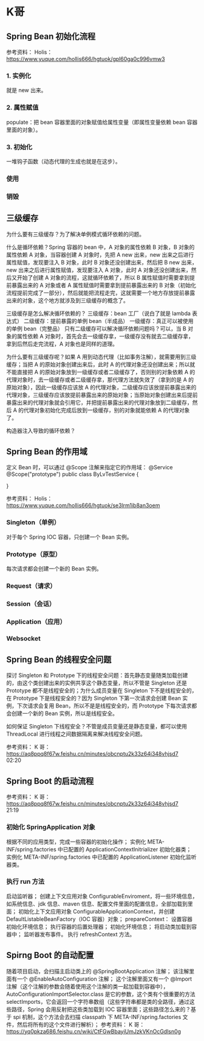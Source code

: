 # K哥

## Spring Bean 初始化流程

参考资料：
Holis：
https://www.yuque.com/hollis666/hgtuok/gpl60ga0c996vmw3

### 1. 实例化

就是 new 出来。

### 2. 属性赋值

populate：把 bean 容器里面的对象赋值给属性变量（即属性变量依赖 bean 容器里面的对象）。

### 3. 初始化

一堆钩子函数（动态代理的生成也就是在这步）。

### 使用

### 销毁

## 三级缓存

为什么要有三级缓存？为了解决单例模式循环依赖的问题。

什么是循环依赖？Spring 容器的 bean 中，A 对象的属性依赖 B 对象，B 对象的属性依赖 A 对象，当容器创建 A 对象时，先把 A new 出来，new 出来之后进行属性赋值，发现要注入 B 对象，此时 B 对象还没创建出来，然后把 B new 出来，new 出来之后进行属性赋值，发现要注入 A 对象，此时 A 对象还没创建出来，然后又开始了创建 A 对象的流程，这就循环依赖了，所以 B 属性赋值时需要拿到提前暴露出来的 A 对象或者 A 属性赋值时需要拿到提前暴露出来的 B 对象（初始化流程提前完成了一部分），然后就能把流程走完，这就需要一个地方存放提前暴露出来的对象，这个地方就涉及到三级缓存的概念了。

三级缓存是怎么解决循环依赖的？
三级缓存：bean 工厂（说白了就是 lambda 表达式）
二级缓存：提前暴露的单例 bean（半成品）
一级缓存：真正可以被使用的单例 bean（完整品）
只有二级缓存可以解决循环依赖问题吗？可以，当 B 对象的属性依赖 A 对象时，首先会去一级缓存拿，一级缓存没有就去二级缓存拿，拿到后然后走完流程，A 对象也是同样的道理。

为什么要有三级缓存呢？如果 A 用到动态代理（比如事务注解），就需要用到三级缓存；当把 A 的原始对象创建出来后，此时 A 的代理对象还没创建出来；所以就不能直接把 A 的原始对象放到一级缓存或者二级缓存了，否则别的对象依赖 A 的代理对象时，去一级缓存或者二级缓存拿，那代理方法就失效了（拿到的是 A 的原始对象），因此一级缓存应该放 A 的代理对象，二级缓存应该放提前暴露出来的代理对象，三级缓存应该放提前暴露出来的原始对象；当原始对象创建出来后提前暴露出来的代理对象就会引用它，并把提前暴露出来的代理对象放到二级缓存，然后 A 的代理对象初始化完成后放到一级缓存，别的对象就能依赖 A 的代理对象了。 

构造器注入导致的循环依赖？

## Spring Bean 的作用域

定义 Bean 时，可以通过 @Scope 注解来指定它的作用域：
@Service
@Scope("prototype")
public class ByLvTestService {

}

参考资料：
Holis：
https://www.yuque.com/hollis666/hgtuok/se3lrm1ib8an3oem

### Singleton（单例）

对于每个 Spring IOC 容器，只创建一个 Bean 实例。

### Prototype（原型）

每次请求都会创建一个新的 Bean 实例。

### Request（请求）

### Session（会话）

### Application（应用）

### Websocket

## Spring Bean 的线程安全问题

探讨 Singleton 和 Prototype 下的线程安全问题：首先静态变量随类加载创建的，由这个类创建出来的实例共享这个静态变量，所以不管是 Singleton 还是 Prototype 都不是线程安全的；为什么成员变量在 Singleton 下不是线程安全的，在 Prototype 下是线程安全的？因为 Singleton 下第一次请求会创建 Bean 实例，下次请求会复用 Bean，所以不是是线程安全的，而 Prototype 下每次请求都会创建一个新的 Bean 实例，所以是线程安全。

如何保证 Singleton 下线程安全？不管是成员变量还是静态变量，都可以使用 ThreadLocal 进行线程之间数据隔离来解决线程安全问题。

参考资料：
K 哥：
https://aq8ppq8f67w.feishu.cn/minutes/obcnptu2k33z64j348vhjsd7	
02:20

## Spring Boot 的启动流程



参考资料：
K 哥：
https://aq8ppq8f67w.feishu.cn/minutes/obcnptu2k33z64j348vhjsd7	
21:19

### 初始化 SpringApplication 对象


根据不同的应用类型，完成一些容器的初始化操作；
实例化 META-INF/spring.factories 中已配置的 ApplicationContextInitrializer 初始化器类；
实例化 META-INF/spring.factories 中已配置的 ApplicationListener 初始化监听器类。

### 执行 run 方法


启动监听器；
创建上下文应用对象 ConfigurableEnviroment，将一些环境信息，如系统信息、jdk 信息、maven 信息、配置文件里面的配置信息，全部加载到里面；
初始化上下文应用对象 ConfigurableApplicationContext，并创建 DefaultListableBeanFactory（IOC 容器）对象；
prepareContext：
设置容器初始化环境信息；
执行容器的后置处理器；
初始化环境信息；
将启动类加载到容器中；
监听器发布事件。
执行 refreshContext 方法。

## Spirng Boot 的自动配置

随着项目启动，会扫描主启动类上的 @SpringBootApplication 注解；
该注解里面有一个 @EnableAutoConfiguration 注解；
这个注解里面又有一个 @Import 注解（这个注解的参数会随着使用这个注解的类一起加载到容器中），AutoConfigurationImportSelector.class 是它的参数，这个类有个很重要的方法 selectImports，它会返回一个字符串数组（这些字符串都是类的全路径，通过这些路径，Spring 会用反射把这些类加载到 IOC 容器里面；这些路径怎么来的？基于 spi 机制，这个方法会去扫描 classpath 下 META-INF/spring.factories 文件，然后将所有的这个文件进行解析）；
参考资料：
K 哥：
https://yq0pkza686.feishu.cn/wiki/CtFGwBbayiUmJzkVKnOcGdlsn0g


